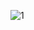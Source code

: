 ![1](https://user-images.githubusercontent.com/102294177/197364059-34e58b89-dd02-49af-abe7-eabd6af3e39c.jpg)
